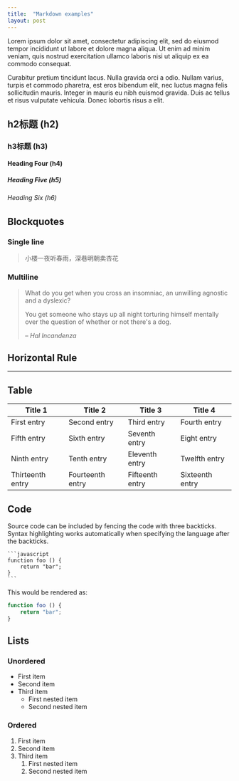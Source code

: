 ```yaml
---
title:  "Markdown examples"
layout: post
---
```


Lorem ipsum dolor sit amet, consectetur adipiscing elit, sed do eiusmod tempor incididunt ut labore et dolore magna aliqua. Ut enim ad minim veniam, quis nostrud exercitation ullamco laboris nisi ut aliquip ex ea commodo consequat.

Curabitur pretium tincidunt lacus. Nulla gravida orci a odio. Nullam varius, turpis et commodo pharetra, est eros bibendum elit, nec luctus magna felis sollicitudin mauris. Integer in mauris eu nibh euismod gravida. Duis ac tellus et risus vulputate vehicula. Donec lobortis risus a elit.


## h2标题 (h2)

### h3标题 (h3)

#### Heading Four (h4)

##### Heading Five (h5)

###### Heading Six (h6)


## Blockquotes

### Single line

> 小楼一夜听春雨，深巷明朝卖杏花

### Multiline

> What do you get when you cross an insomniac, an unwilling agnostic and a dyslexic?
>
> You get someone who stays up all night torturing himself mentally over the question of whether or not there's a dog.
>
> – _Hal Incandenza_

## Horizontal Rule

---

## Table

| Title 1          | Title 2          | Title 3         | Title 4         |
|------------------|------------------|-----------------|-----------------|
| First entry      | Second entry     | Third entry     | Fourth entry    |
| Fifth entry      | Sixth entry      | Seventh entry   | Eight entry     |
| Ninth entry      | Tenth entry      | Eleventh entry  | Twelfth entry   |
| Thirteenth entry | Fourteenth entry | Fifteenth entry | Sixteenth entry |

## Code

Source code can be included by fencing the code with three backticks. Syntax highlighting works automatically when specifying the language after the backticks.

````
```javascript
function foo () {
    return "bar";
}
```
````

This would be rendered as:

```javascript
function foo () {
    return "bar";
}
```

## Lists

### Unordered

* First item
* Second item
* Third item
    * First nested item
    * Second nested item

### Ordered

1. First item
2. Second item
3. Third item
    1. First nested item
    2. Second nested item
